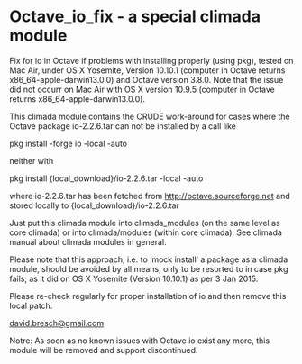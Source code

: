 Octave_io_fix - a special climada module
=============

Fix for io in Octave if problems with installing properly (using pkg), tested on Mac Air, under OS X Yosemite, Version 10.10.1 (computer in Octave returns x86_64-apple-darwin13.0.0) and Octave version 3.8.0. 
Note that the issue did not occurr on Mac Air with OS X version 10.9.5 (computer in Octave returns x86_64-apple-darwin13.0.0).

This climada module contains the CRUDE work-around for cases where the Octave package io-2.2.6.tar can not be installed by a call like

 pkg install -forge io -local -auto

neither with

 pkg install {local_download}/io-2.2.6.tar -local -auto

where io-2.2.6.tar has been fetched from http://octave.sourceforge.net and stored locally to {local_download}/io-2.2.6.tar

Just put this climada module into climada_modules (on the same level as core climada) or into climada/modules (within core climada). See climada manual about climada modules in general.

Please note that this approach, i.e. to ‘mock install’ a package as a climada module, should be avoided by all means, only to be resorted to in case pkg fails, as it did on OS X Yosemite (Version 10.10.1) as per 3 Jan 2015.

Please re-check regularly for proper installation of io and then remove this local patch.

david.bresch@gmail.com

Notre: As soon as no known issues with Octave io exist any more, this module will be removed and support discontinued.
